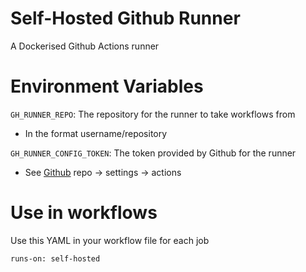 # Self-Hosted Github Runner
A Dockerised Github Actions runner

# Environment Variables
`GH_RUNNER_REPO`: The repository for the runner to take workflows from
- In the format username/repository

`GH_RUNNER_CONFIG_TOKEN`: The token provided by Github for the runner
- See [Github](https://github.com/) repo -> settings -> actions

# Use in workflows
Use this YAML in your workflow file for each job
```
runs-on: self-hosted
```